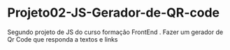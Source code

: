 # Projeto02-JS-Gerador-de-QR-code
 Segundo projeto de JS do curso formação FrontEnd . Fazer um gerador de Qr Code  que responda a textos e links
